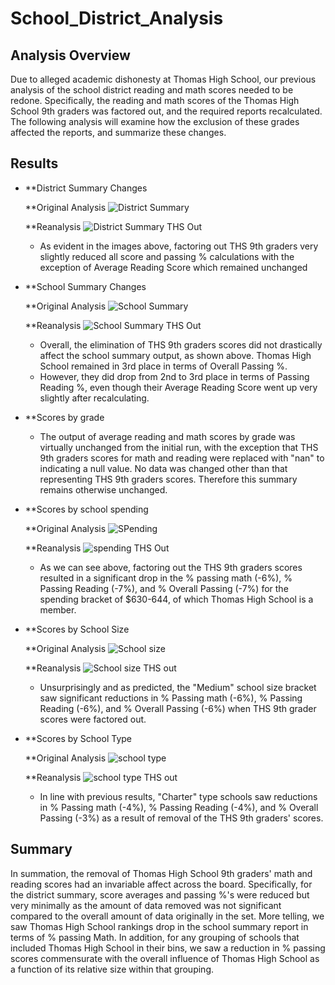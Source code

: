 # School_District_Analysis

## Analysis Overview

Due to alleged academic dishonesty at Thomas High School, our previous analysis of the school district reading and math scores needed to be redone. Specifically, the reading and math scores of the Thomas High School 9th graders was factored out, and the required reports recalculated. The following analysis will examine how the exclusion of these grades affected the reports, and summarize these changes. 

## Results 

* **District Summary Changes

  **Original Analysis
  ![District Summary](https://user-images.githubusercontent.com/81761879/118407907-e6c15180-b650-11eb-8e02-c5b5f9dce0e8.PNG)
  
  **Reanalysis
  ![District Summary THS Out](https://user-images.githubusercontent.com/81761879/118407926-fb9de500-b650-11eb-8de5-331723ec043a.PNG)
 
  *  As evident in the images above, factoring out THS 9th graders very slightly reduced all score and passing % calculations with the exception of Average Reading Score which remained unchanged 

* **School Summary Changes

  **Original Analysis
  ![School Summary](https://user-images.githubusercontent.com/81761879/118408486-d78fd300-b653-11eb-8a29-75640d2905c1.PNG)
  
  **Reanalysis
  ![School Summary THS Out](https://user-images.githubusercontent.com/81761879/118408519-f4c4a180-b653-11eb-9c34-dcde43c139d9.PNG)

  * Overall, the elimination of THS 9th graders scores did not drastically affect the school summary output, as shown above. Thomas High School remained in 3rd place in terms of Overall Passing %. 
  * However, they did drop from 2nd to 3rd place in terms of Passing Reading %, even though their Average Reading Score went up very slightly after recalculating.  

* **Scores by grade 

  * The output of average reading and math scores by grade was virtually unchanged from the initial run, with the exception that THS 9th graders scores for math and reading were replaced with "nan" to indicating a null value. No data was changed other than that representing THS 9th graders scores. Therefore this summary remains otherwise unchanged. 

* **Scores by school spending

  **Original Analysis
  ![SPending](https://user-images.githubusercontent.com/81761879/118410000-4290d800-b65b-11eb-9f1d-b76ad12e69e5.PNG)
  
  **Reanalysis 
  ![spending THS Out](https://user-images.githubusercontent.com/81761879/118410007-4ae91300-b65b-11eb-9059-e3640bb8424f.PNG)

  * As we can see above, factoring out the THS 9th graders scores resulted in a significant drop in the % passing math (-6%), % Passing Reading (-7%), and % Overall Passing (-7%) for the spending bracket of $630-644, of which Thomas High School is a member. 

* **Scores by School Size 

  **Original Analysis
  ![School size](https://user-images.githubusercontent.com/81761879/118410109-d2368680-b65b-11eb-9001-f937b4a40457.PNG)

  **Reanalysis 
  ![School size THS out](https://user-images.githubusercontent.com/81761879/118410112-d4004a00-b65b-11eb-879d-10aef445ac3d.PNG)

  * Unsurprisingly  and as predicted, the "Medium" school size bracket saw significant reductions in % Passing math (-6%), % Passing Reading (-6%), and % Overall Passing (-6%) when THS 9th grader scores were factored out. 

* **Scores by School Type

  **Original Analysis
  ![school type](https://user-images.githubusercontent.com/81761879/118410242-77e9f580-b65c-11eb-956f-cd9e523eee81.PNG)

  **Reanalysis 
  ![school type THS out](https://user-images.githubusercontent.com/81761879/118410249-80423080-b65c-11eb-99a1-0f18e38beaa4.PNG)

  * In line with previous results, "Charter" type schools saw reductions in % Passing math (-4%), % Passing Reading (-4%), and % Overall Passing (-3%) as a result of removal of the THS 9th graders' scores. 

## Summary

In summation, the removal of Thomas High School 9th graders' math and reading scores had an invariable affect across the board. Specifically, for the district summary, score averages and passing %'s were reduced but very minimally as the amount of data removed was not significant compared to the overall amount of data originally in the set. More telling, we saw Thomas High School rankings drop in the school summary report in terms of % passing Math. In addition, for any grouping of schools that included Thomas High School in their bins, we saw a reduction in % passing scores commensurate with the overall influence of Thomas High School as a function of its relative size within that grouping. 
  
